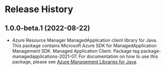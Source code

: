 # Release History

## 1.0.0-beta.1 (2022-08-22)

- Azure Resource Manager ManagedApplication client library for Java. This package contains Microsoft Azure SDK for ManagedApplication Management SDK. Managed Application Client. Package tag package-managedapplications-2021-07. For documentation on how to use this package, please see [Azure Management Libraries for Java](https://aka.ms/azsdk/java/mgmt).

